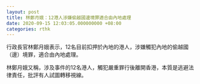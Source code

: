 ```yaml
---
layout: post
title: 林鄭月娥：12港人涉嫌偷越國邊境罪適合由內地處理
date: 2020-09-15 12:03:05.000000000 +08:00
categories: rthk
---
```


行政長官林鄭月娥表示，12名目前扣押於內地的港人，涉嫌觸犯內地的偷越國（邊）境罪，適合由內地處理。

林鄭月娥又稱，涉及事件的12名港人，觸犯嚴重罪行後離開香港，本質是逃避法律責任，批評有人試圖轉移視線。
